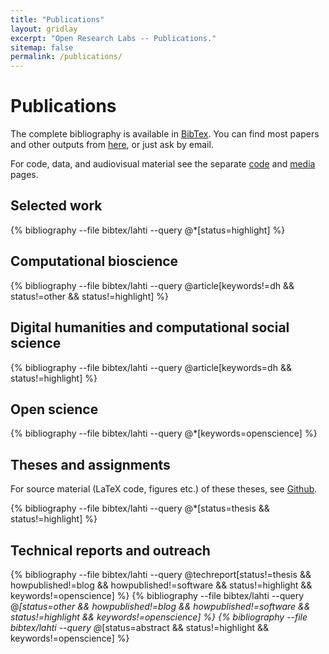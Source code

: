 ```yaml
---
title: "Publications"
layout: gridlay
excerpt: "Open Research Labs -- Publications."
sitemap: false
permalink: /publications/
---
```



Publications
============

The complete bibliography is available in [BibTex](https://github.com/openresearchlabs/openresearchlabs.github.io/blob/build/publications/bibtex/lahti.bib). You can find most papers and other outputs from [here](https://github.com/openresearchlabs/openresearchlabs.github.io/tree/master/publications), or just ask by email.

For code, data, and audiovisual material see the separate [code](../code/) and [media](../media/) pages.


<!-- This is for altmetrics padges from http://www.altmetric.com/-->

<script type='text/javascript' src='https://d1bxh8uas1mnw7.cloudfront.net/assets/embed.js'></script>


## Selected work

{% bibliography --file bibtex/lahti --query @*[status=highlight] %}


## Computational bioscience

{% bibliography --file bibtex/lahti --query @article[keywords!=dh && status!=other && status!=highlight] %}


## Digital humanities and computational social science

{% bibliography --file bibtex/lahti  --query @article[keywords=dh && status!=highlight] %}


## Open science

{% bibliography --file bibtex/lahti  --query @*[keywords=openscience] %}


## Theses and assignments

For source material (LaTeX code, figures etc.) of these theses, see [Github](https://github.com/antagomir/thesis).

{% bibliography --file bibtex/lahti  --query @*[status=thesis && status!=highlight] %}


## Technical reports and outreach

<!--{% bibliography --file bibtex/lahti  --query @misc[status!=poster && status!=abstract && status!=thesis && howpublished!=blog && howpublished!=software] %}-->
{% bibliography --file bibtex/lahti  --query @techreport[status!=thesis && howpublished!=blog && howpublished!=software && status!=highlight && keywords!=openscience] %}
{% bibliography --file bibtex/lahti  --query @*[status=other && howpublished!=blog && howpublished!=software && status!=highlight && keywords!=openscience] %}
{% bibliography --file bibtex/lahti  --query @*[status=abstract && status!=highlight && keywords!=openscience] %}




<!--The material is presented to ensure timely dissemination of scholarly and technical work. While I aim to grant CC or other open source/copyleft licenses for the content wherever possible, kindly note that copyright in the external links and all rights therein are retained by authors or by other copyright holders.-->


